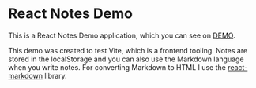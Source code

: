# React Notes Demo

This is a React Notes Demo application, which you can see on [DEMO](https://zeroamps.github.io/react-notes-demo/).

This demo was created to test Vite, which is a frontend tooling. Notes are stored in the localStorage and you can also use the Markdown language when you write notes. For converting Markdown to HTML I use the [react-markdown](https://remarkjs.github.io/react-markdown/) library.
